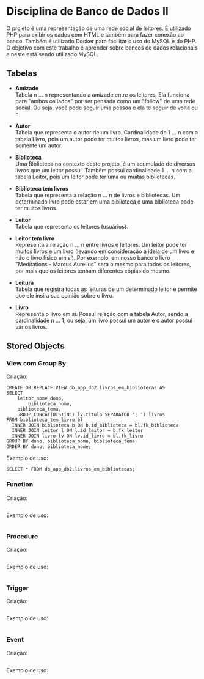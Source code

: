 # Disciplina de Banco de Dados II

O projeto é uma representação de uma rede social de leitores. É utilizado PHP para exibir os dados com HTML e também para fazer conexão ao banco. Também é utilizado Docker para facilitar o uso do MySQL e do PHP. O objetivo com este trabalho é aprender sobre bancos de dados relacionais e neste está sendo utilizado MySQL.

<h2> Tabelas </h2>

- <b> Amizade </b> <br>
Tabela n ... n representando a amizade entre os leitores. Ela funciona para "ambos os lados" por ser pensada como um "follow" de uma rede social. Ou seja, você pode seguir uma pessoa e ela te seguir de volta ou n

- <b> Autor </b> <br>
Tabela que representa o autor de um livro. Cardinalidade de 1 ... n com a tabela Livro, pois um autor pode ter muitos livros, mas um livro pode ter somente um autor.

- <b> Biblioteca </b> <br>
Uma Biblioteca no contexto deste projeto, é um acumulado de diversos livros que um leitor possui. Também possui cardinalidade 1 ... n com a tabela Leitor, pois um leitor pode ter uma ou muitas bibliotecas.

- <b> Biblioteca tem livros </b> <br>
Tabela que representa a relação n ... n de livros e bibliotecas. Um determinado livro pode estar em uma biblioteca e uma biblioteca pode ter muitos livros.

- <b> Leitor </b> <br>
Tabela que representa os leitores (usuários).

- <b> Leitor tem livro </b> <br>
Representa a relação n ... n entre livros e leitores. Um leitor pode ter muitos livros e um livro (levando em consideração a ideia de um livro e não o livro físico em sí). Por exemplo, em nosso banco o livro "Meditations - Marcus Aurelius" será o mesmo para todos os leitores, por mais que os leitores tenham diferentes cópias do mesmo.

- <b> Leitura </b> <br>
Tabela que registra todas as leituras de um determinado leitor e permite que ele insira sua opinião sobre o livro.

- <b> Livro </b> <br>
Representa o livro em sí. Possui relação com a tabela Autor, sendo a cardinalidade n ... 1, ou seja, um livro possui um autor e o autor possui vários livros.

<h2> Stored Objects </h2>

<!-- View com Group By --->
<h3> View com Group By </h3>
<p> Criação: </p>

```
CREATE OR REPLACE VIEW db_app_db2.livros_em_bibliotecas AS  
SELECT
	leitor_nome dono,
    	biblioteca_nome,
	biblioteca_tema,
   	GROUP_CONCAT(DISTINCT lv.titulo SEPARATOR '; ') livros 
FROM biblioteca_tem_livro bl 
  INNER JOIN biblioteca b ON b.id_biblioteca = bl.fk_biblioteca 
  INNER JOIN leitor l ON l.id_leitor = b.fk_leitor 
  INNER JOIN livro lv ON lv.id_livro = bl.fk_livro
GROUP BY dono, biblioteca_nome, biblioteca_tema
ORDER BY dono, biblioteca_nome;
```

<p> Exemplo de uso: </p>

```
SELECT * FROM db_app_db2.livros_em_bibliotecas;
```
<!-- /View com Group By --->

<!-- Function --->
<h3> Function </h3>
<p> Criação: </p>

```
```

<p> Exemplo de uso: </p>

```
```
<!-- /Function --->

<!-- /Procedure --->
<h3> Procedure </h3>
<p> Criação: </p>

```
```

<p> Exemplo de uso: </p>

```
```
<!-- /Procedure --->

<!-- /Trigger --->
<h3> Trigger </h3>
<p> Criação: </p>

```
```

<p> Exemplo de uso: </p>

```
```
<!-- /Trigger --->

<!-- /Event --->
<h3> Event </h3>
<p> Criação: </p>

```
```

<p> Exemplo de uso: </p>

```
```
<!-- /Event --->
